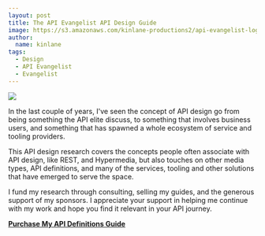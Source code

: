 ```yaml
---
layout: post
title: The API Evangelist API Design Guide
image: https://s3.amazonaws.com/kinlane-productions2/api-evangelist-logos/api-evangelist-butterfly-vertical.png
author:
  name: kinlane
tags:
  - Design
  - API Evangelist
  - Evangelist
---
```

[![](https://s3.amazonaws.com/kinlane-productions2/whitepapers/design/api-evangelist-api-design-guide-may-2016-cover.png)](http://apis.how/jxcvi8wng2)

In the last couple of years, I've seen the concept of API design go from being something the API elite discuss, to something that involves business users, and something that has spawned a whole ecosystem of service and tooling providers. 

This API design research covers the concepts people often associate with API design, like REST, and Hypermedia, but also touches on other media types, API definitions, and many of the services, tooling and other solutions that have emerged to serve the space.

I fund my research through consulting, selling my guides, and the generous support of my sponsors. I appreciate your support in helping me continue with my work and hope you find it relevant in your API journey.  

[**Purchase My API Definitions Guide**](http://apis.how/jxcvi8wng2)